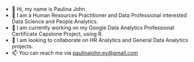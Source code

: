 - 👋 Hi, my name is Paulina John.
- 👀 I am a Human Resources Practitioner and Data Professional interested Data Science and People Analytics.
- 🌱 I am currently working on my Google Data Analytics Professional Certificate Capstone Project, using R.
- 💞️ I am looking to collaborate on HR Analytics and General Data Analytics projects.
- 📫 You can reach me via paulinajohn.ey@gmail.com

<!---
PaulinaJohn/PaulinaJohn is a ✨ special ✨ repository because its `README.md` (this file) appears on your GitHub profile.
You can click the Preview link to take a look at your changes.
--->
